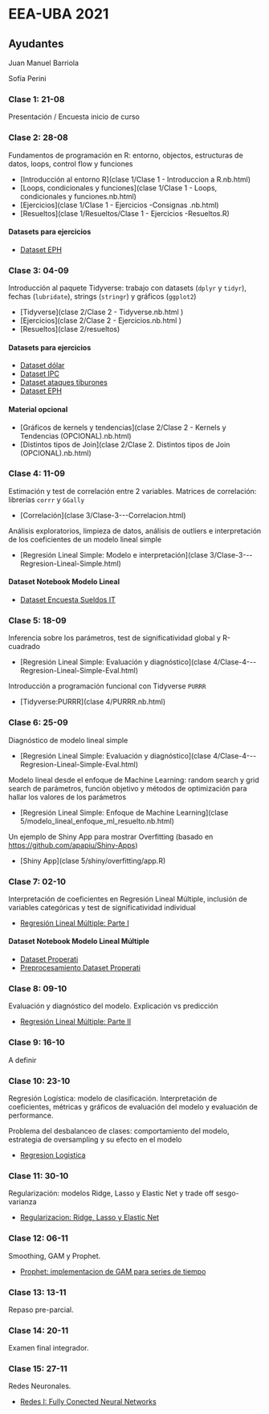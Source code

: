 # EEA-UBA 2021

## Ayudantes

Juan Manuel Barriola

Sofía Perini

### Clase 1: 21-08

Presentación / Encuesta inicio de curso

### Clase 2: 28-08

Fundamentos de programación en R: entorno, objectos, estructuras de datos, loops, control flow y funciones

- [Introducción al entorno R](clase 1/Clase 1 - Introduccion a R.nb.html)
- [Loops, condicionales y funciones](clase 1/Clase 1 - Loops, condicionales y funciones.nb.html)
- [Ejercicios](clase 1/Clase 1 - Ejercicios -Consignas .nb.html)
- [Resueltos](clase 1/Resueltos/Clase 1 - Ejercicios -Resueltos.R)

#### Datasets para ejercicios
- [Dataset EPH](Fuentes/usu_individual_T120.txt) 

### Clase 3: 04-09

Introducción al paquete Tidyverse: trabajo con datasets (`dplyr` y `tidyr`), fechas (`lubridate`), strings (`stringr`) y gráficos (`ggplot2`)

- [Tidyverse](clase 2/Clase 2 - Tidyverse.nb.html )
- [Ejercicios](clase 2/Clase 2 - Ejercicios.nb.html )
- [Resueltos](clase 2/resueltos)

#### Datasets para ejercicios

- [Dataset dólar](Fuentes/dolar_oficial_ambito.csv)
- [Dataset IPC](Fuentes/ipc-mensual.csv)
- [Dataset ataques tiburones](Fuentes/ataques_tiburones.csv)
- [Dataset EPH](Fuentes/usu_individual_T120.txt) 

#### Material opcional

- [Gráficos de kernels y tendencias](clase 2/Clase 2 - Kernels y Tendencias (OPCIONAL).nb.html)
- [Distintos tipos de Join](clase 2/Clase 2. Distintos tipos de Join (OPCIONAL).nb.html)

### Clase 4: 11-09

Estimación y test de correlación entre 2 variables. Matrices de correlación: librerías `corrr` y `GGally` 

- [Correlación](clase 3/Clase-3---Correlacion.html)

Análisis exploratorios, limpieza de datos, análisis de outliers e interpretación de los coeficientes de un modelo lineal simple

- [Regresión Lineal Simple: Modelo e interpretación](clase 3/Clase-3---Regresion-Lineal-Simple.html)

#### Dataset Notebook Modelo Lineal

- [Dataset Encuesta Sueldos IT](Fuentes/regresion_simple/encuesta_sueldos_sysarmy_2s2020.csv)

### Clase 5: 18-09

Inferencia sobre los parámetros, test de significatividad global y R-cuadrado

- [Regresión Lineal Simple: Evaluación y diagnóstico](clase 4/Clase-4---Regresion-Lineal-Simple-Eval.html)

Introducción a programación funcional con Tidyverse `PURRR`

- [Tidyverse:PURRR](clase 4/PURRR.nb.html)

### Clase 6: 25-09

Diagnóstico de modelo lineal simple

- [Regresión Lineal Simple: Evaluación y diagnóstico](clase 4/Clase-4---Regresion-Lineal-Simple-Eval.html)

Modelo lineal desde el enfoque de Machine Learning: random search y grid search de parámetros, función objetivo y métodos de optimización para hallar los valores de los parámetros

- [Regresión Lineal Simple: Enfoque de Machine Learning](clase 5/modelo_lineal_enfoque_ml_resuelto.nb.html)

Un ejemplo de Shiny App para mostrar Overfitting (basado en https://github.com/apapiu/Shiny-Apps)

- [Shiny App](clase 5/shiny/overfitting/app.R)

### Clase 7: 02-10

Interpretación de coeficientes en Regresión Lineal Múltiple, inclusión de variables categóricas y test de significatividad individual

- [Regresión Lineal Múltiple: Parte I]()

#### Dataset Notebook Modelo Lineal Múltiple

- [Dataset Properati]()
- [Preprocesamiento Dataset Properati]()

### Clase 8: 09-10

Evaluación y diagnóstico del modelo. Explicación vs predicción

- [Regresión Lineal Múltiple: Parte II]()

### Clase 9: 16-10

A definir 

### Clase 10: 23-10

Regresión Logística: modelo de clasificación. Interpretación de coeficientes, métricas y gráficos de evaluación del modelo y evaluación de performance. 

Problema del desbalanceo de clases: comportamiento del modelo, estrategia de oversampling y su efecto en el modelo  

- [Regresion Logistica]()

### Clase 11: 30-10

Regularización: modelos Ridge, Lasso y Elastic Net y trade off sesgo-varianza

- [Regularizacion: Ridge, Lasso y Elastic Net]()

### Clase 12: 06-11

Smoothing, GAM y Prophet. 

- [Prophet: implementacion de GAM para series de tiempo]()

### Clase 13: 13-11

Repaso pre-parcial.

### Clase 14: 20-11

Examen final integrador. 

### Clase 15: 27-11

Redes Neuronales. 

- [Redes I: Fully Conected Neural Networks]()
